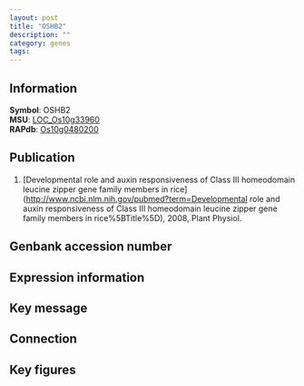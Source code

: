 ```yaml
---
layout: post
title: "OSHB2"
description: ""
category: genes
tags: 
---
```


## Information
__Symbol__: OSHB2  
__MSU__: [LOC_Os10g33960](http://rice.plantbiology.msu.edu/cgi-bin/ORF_infopage.cgi?orf=LOC_Os10g33960)  
__RAPdb__: [Os10g0480200](http://rapdb.dna.affrc.go.jp/viewer/gbrowse_details/irgsp1?name=Os10g0480200)  

## Publication
1. [Developmental role and auxin responsiveness of Class III homeodomain leucine zipper gene family members in rice](http://www.ncbi.nlm.nih.gov/pubmed?term=Developmental role and auxin responsiveness of Class III homeodomain leucine zipper gene family members in rice%5BTitle%5D), 2008, Plant Physiol.

## Genbank accession number

## Expression information

## Key message

## Connection

## Key figures


